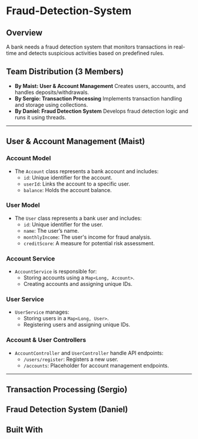 # Fraud-Detection-System

## Overview
A bank needs a fraud detection system that monitors transactions in real-time and detects suspicious activities based on predefined rules.


## Team Distribution (3 Members)
- **By Maist: User & Account Management** Creates users, accounts, and handles deposits/withdrawals. 
- **By Sergio: Transaction Processing** Implements transaction handling and storage using collections.
- **By Daniel: Fraud Detection System** Develops fraud detection logic and runs it using threads.

---

## User & Account Management (Maist)
### Account Model
- The `Account` class represents a bank account and includes:
    - `id`: Unique identifier for the account.
    - `userId`: Links the account to a specific user.
    - `balance`: Holds the account balance.

### User Model
- The `User` class represents a bank user and includes:
    - `id`: Unique identifier for the user.
    - `name`: The user’s name.
    - `monthlyIncome`: The user's income for fraud analysis.
    - `creditScore`: A measure for potential risk assessment.

### Account Service
- `AccountService` is responsible for:
    - Storing accounts using a `Map<Long, Account>`.
    - Creating accounts and assigning unique IDs.

### User Service
- `UserService` manages:
    - Storing users in a `Map<Long, User>`.
    - Registering users and assigning unique IDs.

### Account & User Controllers
- `AccountController` and `UserController` handle API endpoints:
    - `/users/register`: Registers a new user.
    - `/accounts`: Placeholder for account management endpoints.

---

## Transaction Processing (Sergio)

## Fraud Detection System (Daniel)

## Built With
